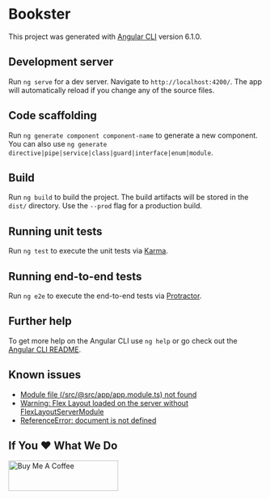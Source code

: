 # Bookster

This project was generated with [Angular CLI](https://github.com/angular/angular-cli) version 6.1.0.

## Development server

Run `ng serve` for a dev server. Navigate to `http://localhost:4200/`. The app will automatically reload if you change any of the source files.

## Code scaffolding

Run `ng generate component component-name` to generate a new component. You can also use `ng generate directive|pipe|service|class|guard|interface|enum|module`.

## Build

Run `ng build` to build the project. The build artifacts will be stored in the `dist/` directory. Use the `--prod` flag for a production build.

## Running unit tests

Run `ng test` to execute the unit tests via [Karma](https://karma-runner.github.io).

## Running end-to-end tests

Run `ng e2e` to execute the end-to-end tests via [Protractor](http://www.protractortest.org/).

## Further help

To get more help on the Angular CLI use `ng help` or go check out the [Angular CLI README](https://github.com/angular/angular-cli/blob/master/README.md).

## Known issues

- [Module file (/src/@src/app/app.module.ts) not found](https://github.com/ngx-rocket/generator-ngx-rocket/issues/472)
- [Warning: Flex Layout loaded on the server without FlexLayoutServerModule](https://github.com/angular/flex-layout/blob/master/guides/SSR.md)
- [ReferenceError: document is not defined](https://github.com/angular/universal/issues/860)

## If You ♥️ What We Do

<a href="https://www.buymeacoffee.com/pokanopapps" target="_blank"><img src="https://cdn.buymeacoffee.com/buttons/v2/default-yellow.png" alt="Buy Me A Coffee" height="60" width="217"></a>
